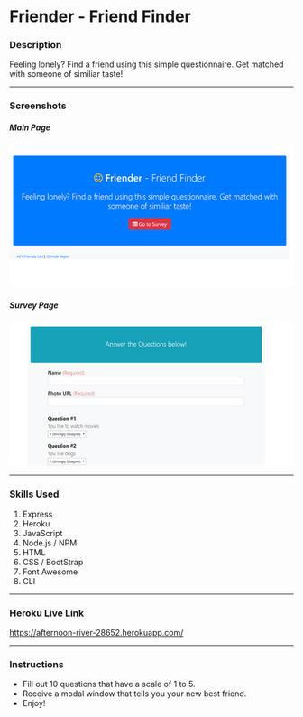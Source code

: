 # Friender - Friend Finder

### Description
Feeling lonely? Find a friend using this simple questionnaire. Get matched with someone of similiar taste!

- - -
### Screenshots

##### Main Page
![Image 1](/images/friend-1.jpg)

##### Survey Page
![Image 2](/images/friend-2.jpg)

- - -

### Skills Used
1. Express
2. Heroku
3. JavaScript
4. Node.js / NPM
4. HTML
5. CSS / BootStrap
6. Font Awesome
7. CLI

- - - 
### Heroku Live Link
https://afternoon-river-28652.herokuapp.com/

- - -

### Instructions
* Fill out 10 questions that have a scale of 1 to 5.
* Receive a modal window that tells you your new best friend.
* Enjoy!